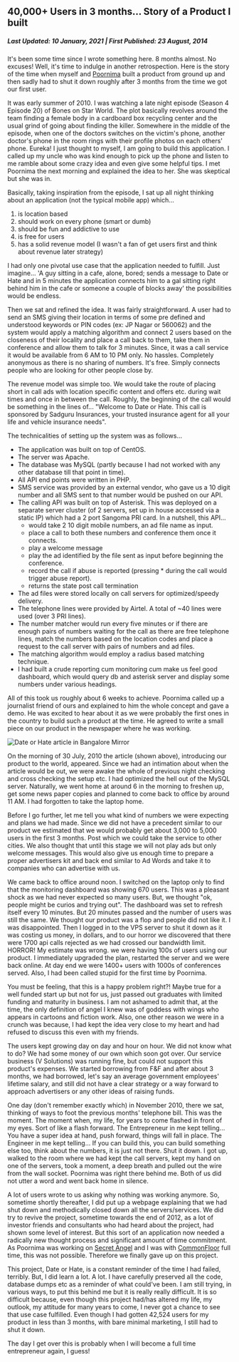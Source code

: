 40,000+ Users in 3 months... Story of a Product I built
-------------------------------------------------------
##### Last Updated: 10 January, 2021 | First Published: 23 August, 2014

It's been some time since I wrote something here. 8 months almost. No excuses! Well, it's time to indulge in another retrospection. Here is the story of the time when myself and [Poornima][1] built a product from ground up and then sadly had to shut it down roughly after 3 months from the time we got our first user.

It was early summer of 2010. I was watching a late night episode (Season 4 Episode 20) of Bones on Star World. The plot basically revolves around the team finding a female body in a cardboard box recycling center and the usual grind of going about finding the killer. Somewhere in the middle of the episode, when one of the doctors switches on the victim's phone, another doctor's phone in the room rings with their profile photos on each others' phone. Eureka! I just thought to myself, I am going to build this application. I called up my uncle who was kind enough to pick up the phone and listen to me ramble about some crazy idea and even give some helpful tips. I met Poornima the next morning and explained the idea to her. She was skeptical but she was in.

Basically, taking inspiration from the episode, I sat up all night thinking about an application (not the typical mobile app) which...

1. is location based
2. should work on every phone (smart or dumb)
3. should be fun and addictive to use
4. is free for users
5. has a solid revenue model (I wasn't a fan of get users first and think about revenue later strategy)

I had only one pivotal use case that the application needed to fulfill. Just imagine... 'A guy sitting in a cafe, alone, bored; sends a message to Date or Hate and in 5 minutes the application connects him to a gal sitting right behind him in the cafe or someone a couple of blocks away' the possibilities would be endless.

Then we sat and refined the idea. It was fairly straightforward. A user had to send an SMS giving their location in terms of some pre defined and understood keywords or PIN codes (ex: JP Nagar or 560062) and the system would apply a matching algorithm and connect 2 users based on the closeness of their locality and place a call back to them, take them in conference and allow them to talk for 3 minutes. Since, it was a call service it would be available from 6 AM to 10 PM only. No hassles. Completely anonymous as there is no sharing of numbers. It's free. Simply connects people who are looking for other people close by.

The revenue model was simple too. We would take the route of placing short in call ads with location specific content and offers etc. during wait times and once in between the call. Roughly, the beginning of the call would be something in the lines of... "Welcome to Date or Hate. This call is sponsored by Sadguru Insurances, your trusted insurance agent for all your life and vehicle insurance needs".

The technicalities of setting up the system was as follows...

- The application was built on top of CentOS.
- The server was Apache.
- The database was MySQL (partly because I had not worked with any other database till that point in time).
- All API end points were written in PHP. 
- SMS service was provided by an external vendor, who gave us a 10 digit number and all SMS sent to that number would be pushed on our API.
- The calling API was built on top of Asterisk. This was deployed on a separate server cluster (of 2 servers, set up in house accessed via a static IP) which had a 2 port Sangoma PRI card. In a nutshell, this API... 
    - would take 2 10 digit mobile numbers, an ad file name as input.
    - place a call to both these numbers and conference them once it connects.
    - play a welcome message
    - play the ad identified by the file sent as input before beginning the conference.
    - record the call if abuse is reported (pressing * during the call would trigger abuse report).
    - returns the state post call termination
- The ad files were stored locally on call servers for optimized/speedy delivery.
- The telephone lines were provided by Airtel. A total of ~40 lines were used (over 3 PRI lines).
- The number matcher would run every five minutes or if there are enough pairs of numbers waiting for the call as there are free telephone lines, match the numbers based on the location codes and place a request to the call server with pairs of numbers and ad files.
- The matching algorithm would employ a radius based matching technique.
- I had built a crude reporting cum monitoring cum make us feel good dashboard, which would query db and asterisk server and display some numbers under various headings.

All of this took us roughly about 6 weeks to achieve. Poornima called up a journalist friend of ours and explained to him the whole concept and gave a demo. He was excited to hear about it as we were probably the first ones in the country to build such a product at the time. He agreed to write a small piece on our product in the newspaper where he was working.

![Date or Hate article in Bangalore Mirror](../uploads/date-or-hate-in-bangalore-mirror.jpg)

On the morning of 30 July, 2010 the article (shown above), introducing our product to the world, appeared. Since we had an intimation about when the article would be out, we were awake the whole of previous night checking and cross checking the setup etc. I had optimized the hell out of the MySQL server. Naturally, we went home at around 6 in the morning to freshen up, get some news paper copies and planned to come back to office by around 11 AM. I had forgotten to take the laptop home.

Before I go further, let me tell you what kind of numbers we were expecting and plans we had made. Since we did not have a precedent similar to our product we estimated that we would probably get about 3,000 to 5,000 users in the first 3 months. Post which we could take the service to other cities. We also thought that until this stage we will not play ads but only welcome messages. This would also give us enough time to prepare a proper advertisers kit and back end similar to Ad Words and take it to companies who can advertise with us.

We came back to office around noon. I switched on the laptop only to find that the monitoring dashboard was showing 670 users. This was a pleasant shock as we had never expected so many users. But, we thought "ok, people might be curios and trying out". The dashboard was set to refresh itself every 10 minutes. But 20 minutes passed and the number of users was still the same. We thought our product was a flop and people did not like it. I was disappointed. Then I logged in to the VPS server to shut it down as it was costing us money, in dollars, and to our horror we discovered that there were 1700 api calls rejected as we had crossed our bandwidth limit. HORROR! My estimate was wrong. we were having 100s of users using our product. I immediately upgraded the plan, restarted the server and we were back online. At day end we were 1400+ users with 1000s of conferences served. Also, I had been called stupid for the first time by Poornima.

You must be feeling, that this is a happy problem right?! Maybe true for a well funded start up but not for us, just passed out graduates with limited funding and maturity in business. I am not ashamed to admit that, at the time, the only definition of angel I knew was of goddess with wings who appears in cartoons and fiction work. Also, one other reason we were in a crunch was because, I had kept the idea very close to my heart and had refused to discuss this even with my friends.

The users kept growing day on day and hour on hour. We did not know what to do? We had some money of our own which soon got over. Our service business (V Solutions) was running fine, but could not support this product's expenses. We started borrowing from F&F and after about 3 months, we had borrowed, let's say an average government employees' lifetime salary, and still did not have a clear strategy or a way forward to approach advertisers or any other ideas of raising funds.

One day (don't remember exactly which) in November 2010, there we sat, thinking of ways to foot the previous months' telephone bill. This was the moment. The moment when, my life, for years to come flashed in front of my eyes. Sort of like a flash forward. The Entrepreneur in me kept telling... You have a super idea at hand, push forward, things will fall in place. The Engineer in me kept telling... If you can build this, you can build something else too, think about the numbers, it is just not there. Shut it down. I got up, walked to the room where we had kept the call servers, kept my hand on one of the servers, took a moment, a deep breath and pulled out the wire from the wall socket. Poornima was right there behind me. Both of us did not utter a word and went back home in silence.

A lot of users wrote to us asking why nothing was working anymore. So, sometime shortly thereafter, I did put up a webpage explaining that we had shut down and methodically closed down all the servers/services. We did try to revive the project, sometime towards the end of 2012, as a lot of investor friends and consultants who had heard about the project, had  shown some level of interest. But this sort of an application now needed a radically new thought process and significant amount of time commitment. As Poornima was working on [Secret Angel][2] and I was with [CommonFloor][3] full time, this was not possible. Therefore we finally gave up on this project.

This project, Date or Hate, is a constant reminder of the time I had failed, terribly. But, I did learn a lot. A lot. I have carefully preserved all the code, database dumps etc as a reminder of what could've been. I am still trying, in various ways, to put this behind me but it is really really difficult. It is so difficult because, even though this project had/has altered my life, my outlook, my attitude for many years to come, I never got a chance to see that use case fulfilled. Even though I had gotten 42,524 users for my product in less than 3 months, with bare minimal marketing, I still had to shut it down.

The day I get over this is probably when I will become a full time entrepreneur again, I guess!


[1]: http://in.linkedin.com/in/poornimavinaykumar "Poornima Vinaykumar"
[2]: http://www.secretangel.in/ "Secret Angel"
[3]: https://www.commonfloor.com/ "CF"
